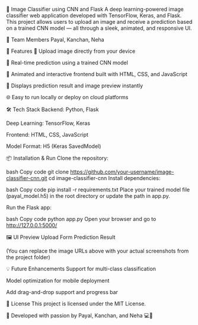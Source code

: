 🧠 Image Classifier using CNN and Flask
A deep learning-powered image classifier web application developed with TensorFlow, Keras, and Flask. This project allows users to upload an image and receive a prediction based on a trained CNN model — all through a sleek, animated, and responsive UI.

👥 Team Members
Payal, Kanchan, Neha

🚀 Features
📸 Upload image directly from your device

🧠 Real-time prediction using a trained CNN model

🎨 Animated and interactive frontend built with HTML, CSS, and JavaScript

🧾 Displays prediction result and image preview instantly

🌐 Easy to run locally or deploy on cloud platforms

🛠️ Tech Stack
Backend: Python, Flask

Deep Learning: TensorFlow, Keras

Frontend: HTML, CSS, JavaScript

Model Format: H5 (Keras SavedModel)

📦 Installation & Run
Clone the repository:

bash
Copy code
git clone https://github.com/your-username/image-classifier-cnn.git
cd image-classifier-cnn
Install dependencies:

bash
Copy code
pip install -r requirements.txt
Place your trained model file (payal_model.h5) in the root directory or update the path in app.py.

Run the Flask app:

bash
Copy code
python app.py
Open your browser and go to http://127.0.0.1:5000/

🖼️ UI Preview
Upload Form	Prediction Result

(You can replace the image URLs above with your actual screenshots from the project folder)

💡 Future Enhancements
Support for multi-class classification

Model optimization for mobile deployment

Add drag-and-drop support and progress bar

📌 License
This project is licensed under the MIT License.

🌟 Developed with passion by Payal, Kanchan, and Neha 💻💖
